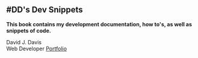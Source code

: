#DD's Dev Snippets
----
**This book contains my development documentation, how to's, as well as snippets of code.**

David J. Davis  
Web Developer
[Portfolio](http://david-james-davis.com)
